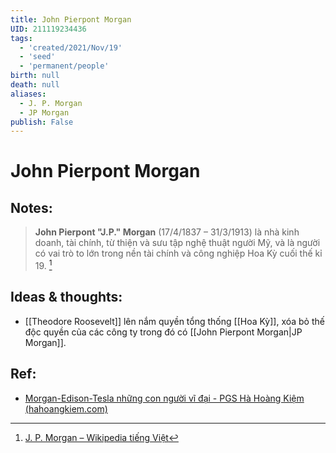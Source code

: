 ```yaml
---
title: John Pierpont Morgan
UID: 211119234436
tags:
  - 'created/2021/Nov/19'
  - 'seed'
  - 'permanent/people'
birth: null
death: null
aliases:
  - J. P. Morgan
  - JP Morgan
publish: False
---
```

# John Pierpont Morgan

## Notes:
> **John Pierpont "J.P." Morgan** (17/4/1837 – 31/3/1913) là nhà kinh doanh, tài chính, từ thiện và sưu tập nghệ thuật người Mỹ, và là người có vai trò to lớn trong nền tài chính và công nghiệp Hoa Kỳ cuối thế kỉ 19. [^wiki]

## Ideas & thoughts:
- [[Theodore Roosevelt]] lên nắm quyền tổng thống [[Hoa Kỳ]], xóa bỏ thế độc quyền của các công ty trong đó có [[John Pierpont Morgan|JP Morgan]].

## Ref:
- [Morgan-Edison-Tesla những con người vĩ đại - PGS Hà Hoàng Kiệm (hahoangkiem.com)](https://hahoangkiem.com/tinh-hoa-nhan-loai/morgan-edison-tesla-nhung-con-nguoi-vi-dai-1504.html)

[^wiki]:[J. P. Morgan – Wikipedia tiếng Việt](https://vi.wikipedia.org/wiki/J._P._Morgan)